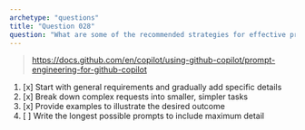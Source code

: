 ```yaml
---
archetype: "questions"
title: "Question 028"
question: "What are some of the recommended strategies for effective prompt engineering with GitHub Copilot? (Choose all that apply)"
---
```


> https://docs.github.com/en/copilot/using-github-copilot/prompt-engineering-for-github-copilot
1. [x] Start with general requirements and gradually add specific details
1. [x] Break down complex requests into smaller, simpler tasks
1. [x] Provide examples to illustrate the desired outcome
1. [ ] Write the longest possible prompts to include maximum detail
